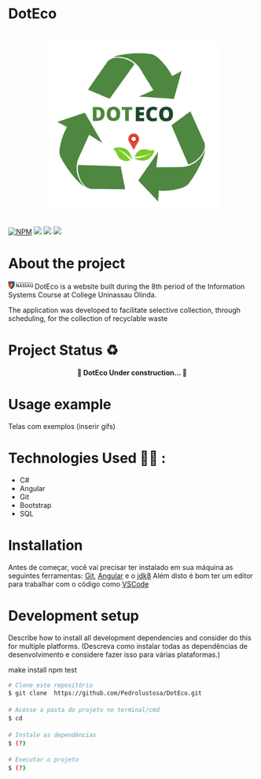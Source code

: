 # DotEco
<h1 align="center"> 
<img src="alvaro/assets/Img/Logo_DotEco.png" width="350px" height= "350px">
</h1>

[![NPM](https://img.shields.io/npm/l/react)](https://github.com/AlvaroLauriano/DotEco_Readme/blob/main/LICENSE) ![ ](https://img.shields.io/badge/website-DOTECO-COLOR) ![ ](https://img.shields.io/badge/Sustainability-COLOR) ![ ](https://img.shields.io/badge/Recycling-COLOR) 



# About the project

<img src="assets/Img/Logo_Uninassau.png"> DotEco is a website built during the 8th period of the Information Systems Course at College Uninassau Olinda.

The application was developed to facilitate selective collection, through scheduling, for the collection of recyclable waste


# Project Status ♻️

<h4 align="center"> 
	🚧 DotEco Under construction... 🚧
</h4>

# Usage example
Telas com exemplos (inserir gifs)


# Technologies Used 👩‍💻 :
- C# 
- Angular
- Git
- Bootstrap
- SQL




# Installation

Antes de começar, você vai precisar ter instalado em sua máquina as seguintes ferramentas:
[Git](https://git-scm.com), [Angular](https://angular.io/cli) e o  [jdk8](https://www.oracle.com/br/java/technologies/javase/javase-jdk8-downloads.html)
Além disto é bom ter um editor para trabalhar com o código como [VSCode](https://code.visualstudio.com/)


# Development setup

Describe how to install all development dependencies and consider do this for multiple platforms. (Descreva como instalar todas as dependências de desenvolvimento e considere fazer isso para várias plataformas.)

make install
npm test


```bash
# Clone este repositório
$ git clone  https://github.com/Pedrolustosa/DotEco.git

# Acesse a pasta do projeto no terminal/cmd
$ cd 

# Instale as dependências
$ (?)

# Executar o projeto
$ (?)








